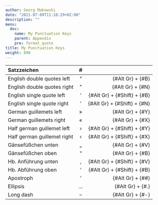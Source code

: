 ```yaml
---
author: Georg Makowski
date: "2021-07-09T11:18:29+02:00"
description: ""
menu:
  doc:
    name: My Punctuation Keys
    parent: Appendix
    pre: format_quote
title: My Punctuation Keys
weight: 890
---
```


| Satzzeichen                 |  #   |                             |
| :-------------------------- | :--: | --------------------------: |
| English double quotes left  |  “   |            {#Alt Gr} + {#B} |
| English double quotes right |  ”   |            {#Alt Gr} + {#N} |
| English single quote left   |  ‘   | {#Alt Gr} + {#Shift} + {#B} |
| English single quote right  |  ’   | {#Alt Gr} + {#Shift} + {#N} |
| German guillemets left      |  »   |            {#Alt Gr} + {#Y} |
| German guillemets right     |  «   |            {#Alt Gr} + {#X} |
| Half german guillemet left  |  ›   | {#Alt Gr} + {#Shift} + {#Y} |
| Half german guillemet right |  ‹   | {#Alt Gr} + {#Shift} + {#X} |
| Gänsefüßchen unten          |  „   |            {#Alt Gr} + {#V} |
| Gänsefüßchen oben           |  “   |            {#Alt Gr} + {#B} |
| Hb. Anführung unten         |  ‚   | {#Alt Gr} + {#Shift} + {#V} |
| Hb. Abführung oben          |  ‘   | {#Alt Gr} + {#Shift} + {#B} |
| Apostroph                   |  ’   |            {#Alt Gr} + {##} |
| Ellipsis                    |  …   |            {#Alt Gr} + {#.} |
| Long dash                   |  –   |            {#Alt Gr} + {#-} |

